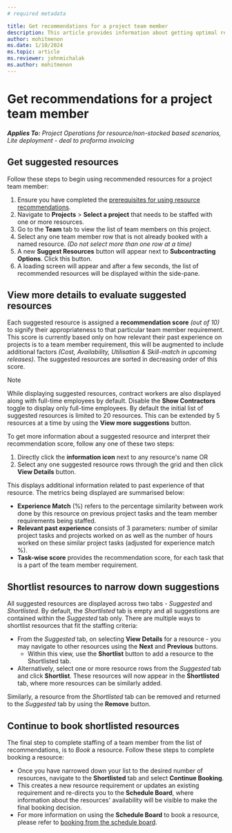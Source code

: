 ```yaml
---
# required metadata

title: Get recommendations for a project team member
description: This article provides information about getting optimal recommendations for a team member, before booking them onto the project.
author: mohitmenon
ms.date: 1/10/2024
ms.topic: article
ms.reviewer: johnmichalak
ms.author: mohitmenon
---
```


# Get recommendations for a project team member

_**Applies To:** Project Operations for resource/non-stocked based scenarios, Lite deployment - deal to proforma invoicing_

## Get suggested resources 

Follow these steps to begin using recommended resources for a project team member:

1. Ensure you have completed the [prerequisites for using resource recommendations](./getting-started-with-resource-recommendations.md).
2. Navigate to **Projects** > **Select a project** that needs to be staffed with one or more resources.
3. Go to the **Team** tab to view the list of team members on this project.
4. Select any one team member row that is not already booked with a named resource. _(Do not select more than one row at a time)_
5. A new **Suggest Resources** button will appear next to **Subcontracting Options**. Click this button.
6. A loading screen will appear and after a few seconds, the list of recommended resources will be displayed within the side-pane. 


## View more details to evaluate suggested resources

Each suggested resource is assigned a **recommendation score** _(out of 10)_ to signify their appropriateness to that particular team member requirement. This score is currently based only on how relevant their past experience on projects is to a team member requirement, this will be augmented to include additional factors _(Cost, Availability, Utilisation & Skill-match in upcoming releases)_. The suggested resources are sorted in decreasing order of this score.


  >[!NOTE]
  > While displaying suggested resources, contract workers are also displayed along with full-time employees by default. Disable the **Show Contractors** toggle to display only full-time employees.
  > By default the initial list of suggested resources is limited to 20 resources. This can be extended by 5 resources at a time by using the **View more suggestions** button.


To get more information about a suggested resource and interpret their recommendation score, follow any one of these two steps:

1. Directly click the **information icon** next to any resource's name OR
2. Select any one suggested resource rows through the grid and then click **View Details** button.

This displays additional information related to past experience of that resource. The metrics being displayed are summarised below:

  - **Experience Match** (%) refers to the percentage similarity between work done by this resource on previous project tasks and the team member requirements being staffed.
  - **Relevant past experience** consists of 3 parameters: number of similar project tasks and projects worked on as well as the number of hours worked on these similar project tasks (adjusted for experience match %).
  - **Task-wise score** provides the recommendation score, for each task that is a part of the team member requirement. 

## Shortlist resources to narrow down suggestions

All suggested resources are displayed across two tabs - _Suggested_ and _Shortlisted_. By default, the _Shortlisted_ tab is empty and all suggestions are contained within the _Suggested_ tab only. There are multiple ways to shortlist resources that fit the staffing criteria: 

  - From the _Suggested_ tab, on selecting **View Details** for a resource - you may navigate to other resources using the **Next** and **Previous** buttons.
      - Within this view, use the **Shortlist** button to add a resource to the Shortlisted tab.
  - Alternatively, select one or more resource rows from the _Suggested_ tab and click **Shortlist**. These resources will now appear in the **Shortlisted** tab, where more resources can be similarly added.
    
Similarly, a resource from the _Shortlisted_ tab can be removed and returned to the _Suggested_ tab by using the **Remove** button.

## Continue to book shortlisted resources

The final step to complete staffing of a team member from the list of recommendations, is to *Book* a resource. Follow these steps to complete booking a resource:

  - Once you have narrowed down your list to the desired number of resources, navigate to the **Shortlisted** tab and select **Continue Booking**.
  - This creates a new resource requirement or updates an existing requirement and re-directs you to the **Schedule Board**, where information about the resources' availability will be visible to make the final booking decision.
  - For more information on using the **Schedule Board** to book a resource, please refer to [booking from the schedule board](/dynamics365/project-operations/resource-management/book-project#book-from-the-schedule-board). 
